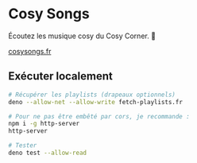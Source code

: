 # Cosy Songs

Écoutez les musique cosy du Cosy Corner. 🎵

[cosysongs.fr](https://cosysongs.fr)

## Exécuter localement

```bash
# Récupérer les playlists (drapeaux optionnels)
deno --allow-net --allow-write fetch-playlists.fr

# Pour ne pas être embêté par cors, je recommande :
npm i -g http-server
http-server

# Tester
deno test --allow-read
```
